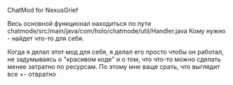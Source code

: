 ChatMod for NexusGrief

Весь основной функционал находиться по пути chatmode/src/main/java/com/holo/chatmode/util/Handler.java
Кому нужно - найдет что-то для себя.

Когда я делал этот мод для себя, я делал его просто чтобы он работал, не задумываясь о "красивом коде" и о том, что что-то можно сделать менее затратно по ресурсам.
По этому мне ваще срать, что выглядит все +- отвратно
